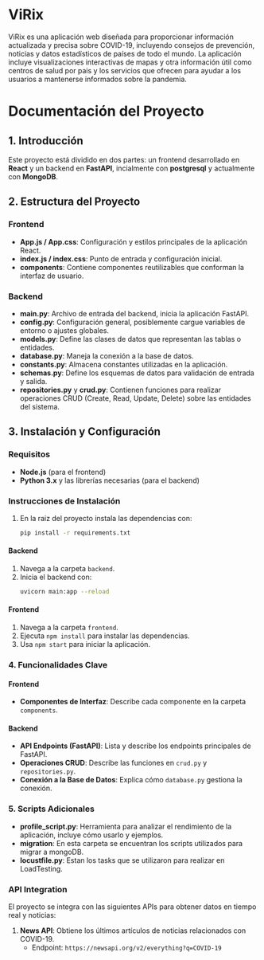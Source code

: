 # ViRix

ViRix es una aplicación web diseñada para proporcionar información actualizada y precisa sobre COVID-19, incluyendo consejos de prevención, noticias y datos estadísticos de países de todo el mundo. La aplicación incluye visualizaciones interactivas de mapas y otra información útil como centros de salud por pais y los servicios que ofrecen para ayudar a los usuarios a mantenerse informados sobre la pandemia.


# Documentación del Proyecto

## 1. Introducción

Este proyecto está dividido en dos partes: un frontend desarrollado en **React** y un backend en **FastAPI**, incialmente con **postgresql** y actualmente con **MongoDB**.

## 2. Estructura del Proyecto

### Frontend

- **App.js / App.css**: Configuración y estilos principales de la aplicación React.
- **index.js / index.css**: Punto de entrada y configuración inicial.
- **components**: Contiene componentes reutilizables que conforman la interfaz de usuario.

### Backend

- **main.py**: Archivo de entrada del backend, inicia la aplicación FastAPI.
- **config.py**: Configuración general, posiblemente cargue variables de entorno o ajustes globales.
- **models.py**: Define las clases de datos que representan las tablas o entidades.
- **database.py**: Maneja la conexión a la base de datos.
- **constants.py**: Almacena constantes utilizadas en la aplicación.
- **schemas.py**: Define los esquemas de datos para validación de entrada y salida.
- **repositories.py** y **crud.py**: Contienen funciones para realizar operaciones CRUD (Create, Read, Update, Delete) sobre las entidades del sistema.

## 3. Instalación y Configuración

### Requisitos

- **Node.js** (para el frontend)
- **Python 3.x** y las librerías necesarias (para el backend)

### Instrucciones de Instalación

1. En la raiz del proyecto instala las dependencias con:
   ```bash
   pip install -r requirements.txt
   
#### Backend

1. Navega a la carpeta `backend`.
2. Inicia el backend con:
   ```bash
   uvicorn main:app --reload

#### Frontend

1. Navega a la carpeta `frontend`.
2. Ejecuta `npm install` para instalar las dependencias.
3. Usa `npm start` para iniciar la aplicación.

### 4. Funcionalidades Clave

#### Frontend

- **Componentes de Interfaz**: Describe cada componente en la carpeta `components`.

#### Backend

- **API Endpoints (FastAPI)**: Lista y describe los endpoints principales de FastAPI.
- **Operaciones CRUD**: Describe las funciones en `crud.py` y `repositories.py`.
- **Conexión a la Base de Datos**: Explica cómo `database.py` gestiona la conexión.

### 5. Scripts Adicionales

- **profile_script.py**: Herramienta para analizar el rendimiento de la aplicación, incluye cómo usarlo y ejemplos.
- **migration**: En esta carpeta se encuentran los scripts utilizados para migrar a mongoDB.
- **locustfile.py**: Estan los tasks que se utilizaron para realizar en LoadTesting.

### API Integration

El proyecto se integra con las siguientes APIs para obtener datos en tiempo real y noticias:

1. **News API**: Obtiene los últimos artículos de noticias relacionados con COVID-19.
   - Endpoint: `https://newsapi.org/v2/everything?q=COVID-19`



